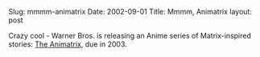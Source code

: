 Slug: mmmm-animatrix
Date: 2002-09-01
Title: Mmmm, Animatrix
layout: post

Crazy cool - Warner Bros. is releasing an Anime series of Matrix-inspired stories: <a href="http://whatisthematrix.warnerbros.com/rl_cmp/anime_trailer_qt2.html">The Animatrix</a>, due in 2003.
